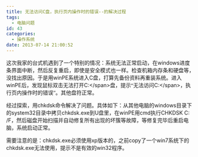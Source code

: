 ```yaml
---
title: 无法访问C盘，执行页内操作时的错误--的解决过程
tags:
  - 电脑问题
id: 43
categories:
  - 操作系统
date: 2013-07-14 21:00:52
---
```


<span style="font-family: 宋体; mso-ascii-font-family: 'Times New Roman'; mso-hansi-font-family: 'Times New Roman';">这次我家的台式机遇到了一个特别的情况：系统无法正常启动，在</span><span lang="EN-US">windows</span><span style="font-family: 宋体; mso-ascii-font-family: 'Times New Roman'; mso-hansi-font-family: 'Times New Roman';">进度条界面中断，然后反复重启，即使是安全模式也一样。检查机箱内存条和硬盘等，没找出原因。于是用</span><span lang="EN-US">winPE</span><span style="font-family: 宋体; mso-ascii-font-family: 'Times New Roman'; mso-hansi-font-family: 'Times New Roman';">系统进入</span><span lang="EN-US">C</span><span style="font-family: 宋体; mso-ascii-font-family: 'Times New Roman'; mso-hansi-font-family: 'Times New Roman';">盘，打算先备份资料再重装系统。进入</span><span lang="EN-US">winPE</span><span style="font-family: 宋体; mso-ascii-font-family: 'Times New Roman'; mso-hansi-font-family: 'Times New Roman';">后，发现鼠标双击无法打开</span><span lang="EN-US">C:\</span><span style="font-family: 宋体; mso-ascii-font-family: 'Times New Roman'; mso-hansi-font-family: 'Times New Roman';">盘，提示&ldquo;无法访问</span><span lang="EN-US">C:\</span><span style="font-family: 宋体; mso-ascii-font-family: 'Times New Roman'; mso-hansi-font-family: 'Times New Roman';">，执行页内操作时的错误&rdquo;。其他盘符正常。</span>

<span style="font-family: 宋体; mso-ascii-font-family: 'Times New Roman'; mso-hansi-font-family: 'Times New Roman';">经过探索，用</span><span lang="EN-US">chkdsk</span><span style="font-family: 宋体; mso-ascii-font-family: 'Times New Roman'; mso-hansi-font-family: 'Times New Roman';">命令解决了问题。具体如下：从其他电脑的</span><span lang="EN-US">windows</span><span style="font-family: 宋体; mso-ascii-font-family: 'Times New Roman'; mso-hansi-font-family: 'Times New Roman';">目录下的</span><span lang="EN-US">system32</span><span style="font-family: 宋体; mso-ascii-font-family: 'Times New Roman'; mso-hansi-font-family: 'Times New Roman';">目录中拷贝</span><span lang="EN-US">chkdsk.exe</span><span style="font-family: 宋体; mso-ascii-font-family: 'Times New Roman'; mso-hansi-font-family: 'Times New Roman';">到</span><span lang="EN-US">U</span><span style="font-family: 宋体; mso-ascii-font-family: 'Times New Roman'; mso-hansi-font-family: 'Times New Roman';">盘里，在</span><span lang="EN-US">winPE</span><span style="font-family: 宋体; mso-ascii-font-family: 'Times New Roman'; mso-hansi-font-family: 'Times New Roman';">用</span><span lang="EN-US">cmd</span><span style="font-family: 宋体; mso-ascii-font-family: 'Times New Roman'; mso-hansi-font-family: 'Times New Roman';">执行</span><span lang="EN-US">CHKDSK C: /F</span><span style="font-family: 宋体; mso-ascii-font-family: 'Times New Roman'; mso-hansi-font-family: 'Times New Roman';">，然后磁盘开始扫描并自动修复所有出现的坏簇等故障，等修复完毕后重启电脑，系统启动正常。</span>

<span style="font-family: 宋体; mso-ascii-font-family: 'Times New Roman'; mso-hansi-font-family: 'Times New Roman';">需要注意的是：</span><span lang="EN-US">chkdsk.exe</span><span style="font-family: 宋体; mso-ascii-font-family: 'Times New Roman'; mso-hansi-font-family: 'Times New Roman';">必须使用</span><span lang="EN-US">xp</span><span style="font-family: 宋体; mso-ascii-font-family: 'Times New Roman'; mso-hansi-font-family: 'Times New Roman';">版本的，之前</span><span lang="EN-US">copy</span><span style="font-family: 宋体; mso-ascii-font-family: 'Times New Roman'; mso-hansi-font-family: 'Times New Roman';">了一个</span><span lang="EN-US">win7</span><span style="font-family: 宋体; mso-ascii-font-family: 'Times New Roman'; mso-hansi-font-family: 'Times New Roman';">系统下的</span><span lang="EN-US">chkdsk.exe</span><span style="font-family: 宋体; mso-ascii-font-family: 'Times New Roman'; mso-hansi-font-family: 'Times New Roman';">无法使用，提示不是有效的</span><span lang="EN-US">win32</span><span style="font-family: 宋体; mso-ascii-font-family: 'Times New Roman'; mso-hansi-font-family: 'Times New Roman';">程序。</span>